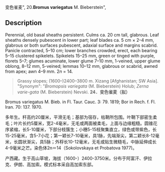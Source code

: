 变色雀麦",
20.**Bromus variegatus** M. Bieberstein",

## Description
Perennial, old basal sheaths persistent. Culms ca. 20 cm tall, glabrous. Leaf sheaths densely pubescent in lower part; leaf blades ca. 5 cm × 2–4 mm, glabrous or both surfaces pubescent, adaxial surface and margins scabrid. Panicle contracted, 5–10 cm; lower branches crowded, erect, each bearing 5–15 clustered spikelets. Spikelets 15–25 mm, green or tinged with purple, florets 5–7; glumes acuminate, lower glume 7–10 mm, 1-veined, upper glume oblong, 8–12 mm, 5-veined; lemmas 10–12 mm, glabrous or scabrid, awned from apex; awn 4–9 mm. 2*n* = 14.

> Grassy slopes; (1600–)2400–3800 m. Xizang [Afghanistan; SW Asia].
  "Synonym": "*Bromopsis variegata* (M. Bieberstein) Holub; *Zerna varie-gata* (M. Bieberstein) Nevski.
**24．变色雀麦（拟）**

Bromus variegatus M. Bieb. in Fl. Taur. Cauc. 3: 79. 1819; Bor in Rech. f. Fl. Iran. 70: 137. 1970.

多年生。秆高约20厘米，平滑无毛；基部为宿存，枯鞘所包围。叶鞘下部密生柔毛；叶片长约5厘米，宽2-4毫米，无毛或两面被柔毛，上面与边缘粗糙。圆锥花序紧缩，长5-10厘米，下部分枝簇生；小穗5-15枝聚集直立，绿色或带紫色，长15-25毫米，含5-7小花；第一颖长7-10毫米，具1脉，先端渐尖，第二颖长8-12毫米，长圆状渐尖，具5脉；外稃长10-12毫米，无毛或贴生微糙毛，中脉延伸成长4-9毫米之芒。染色体2n＝14（Sokolovskaya et Probatova 1977)。

产西藏。生于高山草坡，海拔（1600-）2400-3750米。分布于阿富汗、伊拉克、伊朗、高加索。模式标本采自高加索东部。
